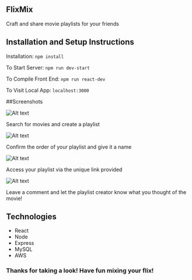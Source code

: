 ## FlixMix
Craft and share movie playlists for your friends

## Installation and Setup Instructions

Installation:
`npm install`

To Start Server: 
`npm run dev-start`

To Compile Front End:
`npm run react-dev`

To Visit Local App:
`localhost:3000`


##Screenshots 

![Alt text](https://media.giphy.com/media/5hs0zfQwKk2swMG5yN/giphy.gif "Home Page")

Search for movies and create a playlist

![Alt text](https://media.giphy.com/media/3ZZanjywkz88GA6UCr/giphy.gif "Playlist Creation")

Confirm the order of your playlist and give it a name

![Alt text](https://media.giphy.com/media/d5zCxr7RfolkL46AgU/giphy.gif "Playlist View")

Access your playlist via the unique link provided

![Alt text](https://media.giphy.com/media/5kFmadkTViKUR85ayS/giphy.gif "Playlist Comment")

Leave a comment and let the playlist creator know what you thought of the movie!


## Technologies
- React
- Node
- Express
- MySQL
- AWS

### Thanks for taking a look!  Have fun mixing your flix!
